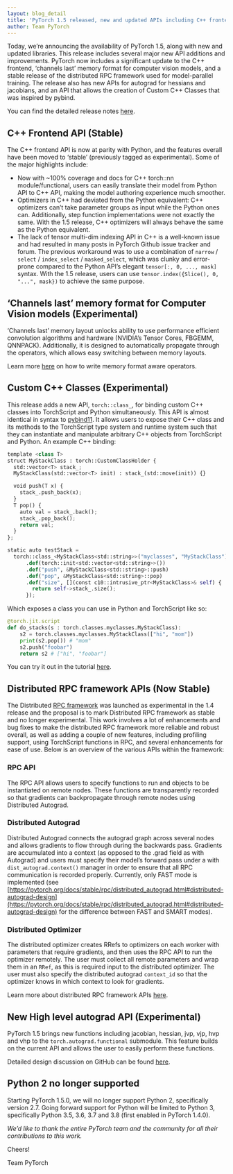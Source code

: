```yaml
---
layout: blog_detail
title: 'PyTorch 1.5 released, new and updated APIs including C++ frontend API parity with Python'
author: Team PyTorch
---
```



Today, we’re announcing the availability of PyTorch 1.5, along with new and updated libraries. This release includes several major new API additions and improvements. PyTorch now includes a significant update to the C++ frontend, ‘channels last’ memory format for computer vision models, and a stable release of the distributed RPC framework used for model-parallel training. The release also has new APIs for autograd for hessians and jacobians, and an API that allows the creation of Custom C++ Classes that was inspired by pybind.

You can find the detailed release notes [here](https://github.com/pytorch/pytorch/releases).  

## C++ Frontend API (Stable)

The C++ frontend API is now at parity with Python, and the features overall have been moved to ‘stable’ (previously tagged as experimental). Some of the major highlights include:

* Now with ~100% coverage and docs for C++ torch::nn module/functional, users can easily translate their model from Python API to C++ API, making the model authoring experience much smoother.
* Optimizers in C++ had deviated from the Python equivalent: C++ optimizers can’t take parameter groups as input while the Python ones can. Additionally, step function implementations were not exactly the same. With the 1.5 release, C++ optimizers will always behave the same as the Python equivalent.
* The lack of tensor multi-dim indexing API in C++ is a well-known issue and had resulted in many posts in PyTorch Github issue tracker and forum. The previous workaround was to use a combination of `narrow` / `select` / `index_select` / `masked_select`, which was clunky and error-prone compared to the Python API’s elegant `tensor[:, 0, ..., mask]` syntax. With the 1.5 release, users can use `tensor.index({Slice(), 0, "...", mask})` to achieve the same purpose.

## ‘Channels last’ memory format for Computer Vision models (Experimental)

‘Channels last’ memory layout unlocks ability to use performance efficient convolution algorithms and hardware (NVIDIA’s Tensor Cores, FBGEMM, QNNPACK). Additionally, it is designed to automatically propagate through the operators, which allows easy switching between memory layouts.

Learn more [here](https://github.com/pytorch/pytorch/wiki/Writing-memory-format-aware-operators) on how to write memory format aware operators.

## Custom C++ Classes (Experimental)

This release adds a new API, `torch::class_`, for binding custom C++ classes into TorchScript and Python simultaneously. This API is almost identical in syntax to [pybind11](https://pybind11.readthedocs.io/en/stable/). It allows users to expose their C++ class and its methods to the TorchScript type system and runtime system such that they can instantiate and manipulate arbitrary C++ objects from TorchScript and Python. An example C++ binding:

```python
template <class T>
struct MyStackClass : torch::CustomClassHolder {
  std::vector<T> stack_;
  MyStackClass(std::vector<T> init) : stack_(std::move(init)) {}

  void push(T x) {
    stack_.push_back(x);
  }
  T pop() {
    auto val = stack_.back();
    stack_.pop_back();
    return val;
  }
};

static auto testStack =
  torch::class_<MyStackClass<std::string>>("myclasses", "MyStackClass")
      .def(torch::init<std::vector<std::string>>())
      .def("push", &MyStackClass<std::string>::push)
      .def("pop", &MyStackClass<std::string>::pop)
      .def("size", [](const c10::intrusive_ptr<MyStackClass>& self) {
        return self->stack_.size();
      });
```
 
 Which exposes a class you can use in Python and TorchScript like so:
 
```python
@torch.jit.script
def do_stacks(s : torch.classes.myclasses.MyStackClass):
    s2 = torch.classes.myclasses.MyStackClass(["hi", "mom"])
    print(s2.pop()) # "mom"
    s2.push("foobar")
    return s2 # ["hi", "foobar"]
```

You can try it out in the tutorial [here](https://pytorch.org/tutorials/advanced/torch_script_custom_classes.html).


## Distributed RPC framework APIs (Now Stable)

The Distributed [RPC framework](https://pytorch.org/docs/stable/rpc.html) was launched as experimental in the 1.4 release and the proposal is to mark Distributed RPC framework as stable and no longer experimental. This work involves a lot of enhancements and bug fixes to make the distributed RPC framework more reliable and robust overall, as well as adding a couple of new features, including profiling support, using TorchScript functions in RPC, and several enhancements for ease of use. Below is an overview of the various APIs within the framework:

### RPC API
The RPC API allows users to specify functions to run and objects to be instantiated on remote nodes. These functions are transparently recorded so that gradients can backpropagate through remote nodes using Distributed Autograd.

### Distributed Autograd
Distributed Autograd connects the autograd graph across several nodes and allows gradients to flow through during the backwards pass. Gradients are accumulated into a context (as opposed to the .grad field as with Autograd) and users must specify their model’s forward pass under a with `dist_autograd.context()` manager in order to ensure that all RPC communication is recorded properly. Currently, only FAST mode is implemented (see [https://pytorch.org/docs/stable/rpc/distributed_autograd.html#distributed-autograd-design](https://pytorch.org/docs/stable/rpc/distributed_autograd.html#distributed-autograd-design) for the difference between FAST and SMART modes). 

### Distributed Optimizer
The distributed optimizer creates RRefs to optimizers on each worker with parameters that require gradients, and then uses the RPC API to run the optimizer remotely. The user must collect all remote parameters and wrap them in an `RRef`, as this is required input to the distributed optimizer. The user must also specify the distributed autograd `context_id` so that the optimizer knows in which context to look for gradients.

Learn more about distributed RPC framework APIs [here](https://pytorch.org/docs/stable/rpc.html).

## New High level autograd API (Experimental)

PyTorch 1.5 brings new functions including jacobian, hessian, jvp, vjp, hvp and vhp to the `torch.autograd.functional` submodule. This feature builds on the current API and allows the user to easily perform these functions. 

Detailed design discussion on GitHub can be found [here](https://github.com/pytorch/pytorch/issues/30632).

## Python 2 no longer supported

Starting PyTorch 1.5.0, we will no longer support Python 2, specifically version 2.7. Going forward support for Python will be limited to Python 3, specifically Python 3.5, 3.6, 3.7 and 3.8 (first enabled in PyTorch 1.4.0). 


*We’d like to thank the entire PyTorch team and the community for all their contributions to this work.*

Cheers!

Team PyTorch
